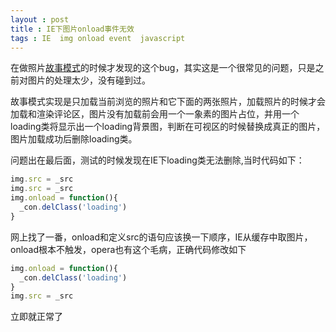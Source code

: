 ```yaml
---
layout : post
title : IE下图片onload事件无效
tags : IE  img onload event  javascript
---
```


在做照片[故事模式](http://photo.renren.com/photo/259874372/album-383553901?curpage=&t=#story "人人网故事模式")的时候才发现的这个bug，其实这是一个很常见的问题，只是之前对图片的处理太少，没有碰到过。

故事模式实现是只加载当前浏览的照片和它下面的两张照片，加载照片的时候才会加载和渲染评论区，图片没有加载前会用一个一象素的图片占位，并用一个loading类将显示出一个loading背景图，判断在可视区的时候替换成真正的图片，图片加载成功后删除loading类。

问题出在最后面，测试的时候发现在IE下loading类无法删除,当时代码如下：

```javascript
img.src = _src
img.src = _src
img.onload = function(){
  _con.delClass('loading')
}
```

网上找了一番，onload和定义src的语句应该换一下顺序，IE从缓存中取图片，onload根本不触发，opera也有这个毛病，正确代码修改如下

```javascript
img.onload = function(){
  _con.delClass('loading')
}
img.src = _src
```

立即就正常了
